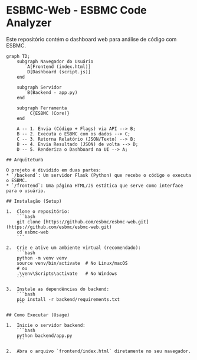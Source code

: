 # ESBMC-Web - ESBMC Code Analyzer

Este repositório contém o dashboard web para análise de código com ESBMC.

```mermaid
graph TD;
    subgraph Navegador do Usuário
        A[Frontend (index.html)]
        D[Dashboard (script.js)]
    end

    subgraph Servidor
        B(Backend - app.py)
    end

    subgraph Ferramenta
         C{ESBMC (Core)}
    end
    
    A -- 1. Envia (Código + Flags) via API --> B;
    B -- 2. Executa o ESBMC com os dados --> C;
    C -- 3. Retorna Relatório (JSON/Texto) --> B;
    B -- 4. Envia Resultado (JSON) de volta --> D;
    D -- 5. Renderiza o Dashboard na UI --> A;

## Arquitetura

O projeto é dividido em duas partes:
* `/backend`: Um servidor Flask (Python) que recebe o código e executa o ESBMC.
* `/frontend`: Uma página HTML/JS estática que serve como interface para o usuário.

## Instalação (Setup)

1.  Clone o repositório:
    ```bash
    git clone [https://github.com/esbmc/esbmc-web.git](https://github.com/esbmc/esbmc-web.git)
    cd esbmc-web
    ```

2.  Crie e ative um ambiente virtual (recomendado):
    ```bash
    python -m venv venv
    source venv/bin/activate  # No Linux/macOS
    # ou
    .\venv\Scripts\activate   # No Windows
    ```

3.  Instale as dependências do backend:
    ```bash
    pip install -r backend/requirements.txt
    ```

## Como Executar (Usage)

1.  Inicie o servidor backend:
    ```bash
    python backend/app.py
    ```

2.  Abra o arquivo `frontend/index.html` diretamente no seu navegador.
